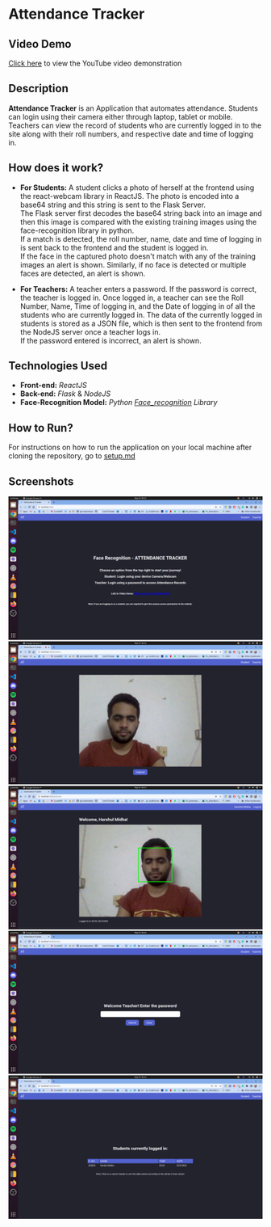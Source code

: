 # Attendance Tracker

## Video Demo

[Click here](https://youtu.be/2mbSjsMOrkM) to view the YouTube video demonstration

## Description

**Attendance Tracker** is an Application that automates attendance. Students can login using their camera either through laptop, tablet or mobile. Teachers can view the record of students who are currently logged in to the site along with their roll numbers, and respective date and time of logging in.


## How does it work?

* **For Students:** 
 A student clicks a photo of herself at the frontend using the react-webcam library in ReactJS. The photo is encoded into a base64 string and this string is sent to the Flask Server. <br/>
 The Flask server first decodes the base64 string back into an image and then this image is compared with the existing training images using the face-recognition library in python. <br/>
 If a match is detected, the roll number, name, date and time of logging in is sent back to the frontend and the student is logged in.<br/> 
 If the face in the captured photo doesn't match with any of the training images an alert is shown.
 Similarly, if no face is detected or multiple faces are detected, an alert is shown.

* **For Teachers:** A teacher enters a password. If the password is correct, the teacher is logged in. Once logged in, a teacher can see the Roll Number, Name, Time of logging in, and the Date of logging in of all the students who are currently logged in. The data of the currently logged in students is stored as a JSON file, which is then sent to the frontend from the NodeJS server once a teacher logs in.<br/>
If the password entered is incorrect, an alert is shown.

## Technologies Used

* **Front-end:** *ReactJS*
* **Back-end:** *Flask* & *NodeJS*
* **Face-Recognition Model:** *Python [Face_recognition](https://github.com/ageitgey/face_recognition) Library*  

## How to Run?

For instructions on how to run the application on your local machine after cloning the repository, go to [setup.md](setup.md)

## Screenshots
![homepage](screenshots/homepage.png)<br/>
![student](screenshots/student.png)<br/>
![welcome](screenshots/welcome.png)<br/>
![teacher_login](screenshots/teacher_login.png)<br/>
![teacher](screenshots/teacher.png)
